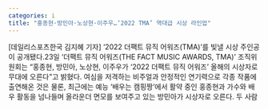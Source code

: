 ```yaml
---
categories: i
title: "홍종현·방민아·노상현·이주우…‘2022 TMA’ 역대급 시상 라인업"
---
```

[데일리스포츠한국 김지혜 기자] ‘2022 더팩트 뮤직 어워즈(TMA)’를 빛낼 시상 주인공이 공개됐다.23일 ‘더팩트 뮤직 어워즈(THE FACT MUSIC AWARDS, TMA)’ 조직위원회는 “홍종현, 방민아, 노상현, 이주우가 ‘2022 더팩트 뮤직 어워즈’ 올해의 시상자로 무대에 오른다”고 밝혔다. 여심을 저격하는 비주얼과 안정적인 연기력으로 각종 작품에 출연해온 것은 물론, 최근에는 예능 ‘배우는 캠핑짱’에서 활약 중인 홍종현과 가수와 배우 활동을 넘나들며 올라운더 면모를 보여주고 있는 방민아가 시상자로 오른다. 두 사람